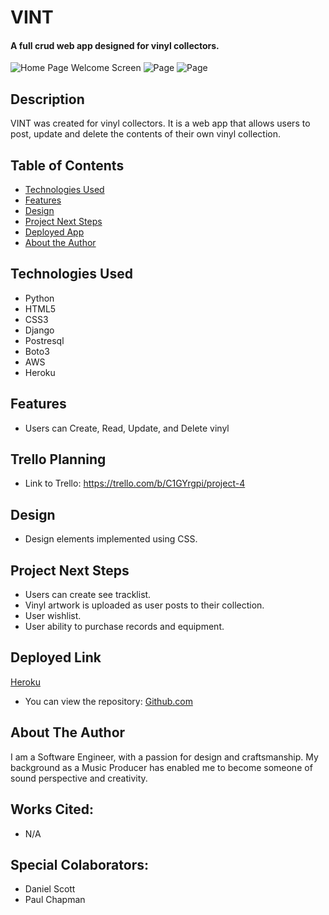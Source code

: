 # VINT

#### A full crud web app designed for vinyl collectors.
<img src="https://i.imgur.com/s850acV.png" alt="Home Page Welcome Screen"/>
<img src="https://i.imgur.com/FhVgAJW.png" alt=" Page"/>
<img src="https://i.imgur.com/XBOw3BR.png" alt=" Page"/>

## Description
VINT was created for vinyl collectors. It is a web app that allows users to post, update and delete the contents of their own vinyl collection.

## Table of Contents
* [Technologies Used](#technologiesused)
* [Features](#features)
* [Design](#design)
* [Project Next Steps](#nextsteps)
* [Deployed App](#deployment)
* [About the Author](#author)

## <a name="technologiesused"></a>Technologies Used
* Python
* HTML5
* CSS3
* Django
* Postresql
* Boto3
* AWS
* Heroku


## Features
* Users can Create, Read, Update, and Delete vinyl

<!-- ## Whiteboard Images
*Original Whiteboard sketch

![Image](Images/wireframe1.PNG)
![Image](Images/wireframe2.JPG) -->

## Trello Planning
* Link to Trello: https://trello.com/b/C1GYrgpi/project-4

## <a name="design"></a>Design
* Design elements implemented using CSS. 

## <a name="nextsteps"></a>Project Next Steps
* Users can create see tracklist.
* Vinyl artwork is uploaded as user posts to their collection.
* User wishlist.
* User ability to purchase records and equipment.


## <a name="deployment"></a>Deployed Link
[Heroku](https://vint-app.herokuapp.com/)

* You can view the repository:
[Github.com](https://github.com/vonbell/vint)

## <a name="author"></a>About The Author
I am a Software Engineer, with a passion for design and craftsmanship. My background as a Music Producer has enabled me to become someone of sound perspective and creativity.

    
## Works Cited:
* N/A

## Special Colaborators:
* Daniel Scott
* Paul Chapman